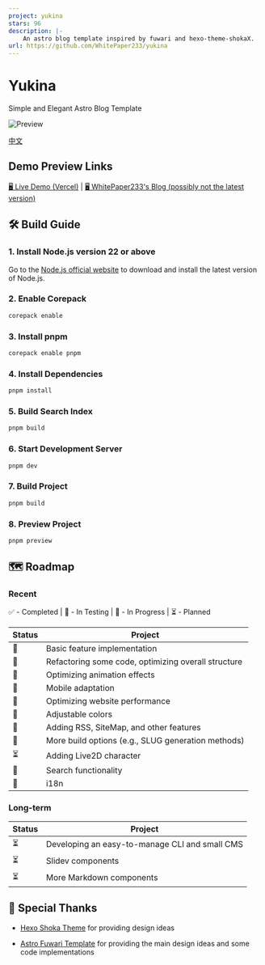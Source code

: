 ```yaml
---
project: yukina
stars: 96
description: |-
    An astro blog template inspired by fuwari and hexo-theme-shokaX.
url: https://github.com/WhitePaper233/yukina
---
```


# Yukina

Simple and Elegant Astro Blog Template

![Preview](https://s2.loli.net/2025/01/26/S4URrsj9TFgOKAp.webp)

[中文](https://github.com/WhitePaper233/yukina/blob/main/README_zh.md)

## Demo Preview Links

[🖥️ Live Demo (Vercel)](https://yukina-blog.vercel.app) |
[🖥️ WhitePaper233's Blog (possibly not the latest version)](https://whitepaper233.top/)

## 🛠️ Build Guide

### 1. Install Node.js version 22 or above

Go to the [Node.js official website](https://nodejs.org/) to download and install the latest version of Node.js.

### 2. Enable Corepack

```bash
corepack enable
```

### 3. Install pnpm

```bash
corepack enable pnpm
```

### 4. Install Dependencies

```bash
pnpm install
```

### 5. Build Search Index

```bash
pnpm build
```

### 6. Start Development Server

```bash
pnpm dev
```

### 7. Build Project

```bash
pnpm build
```

### 8. Preview Project

```bash
pnpm preview
```

## 🗺️ Roadmap

### Recent

✅ - Completed | 🧪 - In Testing | 🚧 - In Progress | ⏳ - Planned

| Status | Project                                             |
| ------ | --------------------------------------------------- |
| 🧪     | Basic feature implementation                        |
| 🧪     | Refactoring some code, optimizing overall structure |
| 🧪     | Optimizing animation effects                        |
| 🧪     | Mobile adaptation                                   |
| 🚧     | Optimizing website performance                      |
| 🧪     | Adjustable colors                                   |
| 🧪     | Adding RSS, SiteMap, and other features             |
| 🧪     | More build options (e.g., SLUG generation methods)  |
| ⏳     | Adding Live2D character                             |
| 🧪     | Search functionality                                |
| 🧪     | i18n                                                |

### Long-term

| Status | Project                                        |
| ------ | ---------------------------------------------- |
| ⏳     | Developing an easy-to-manage CLI and small CMS |
| ⏳     | Slidev components                              |
| ⏳     | More Markdown components                       |

## 🙏 Special Thanks

- [Hexo Shoka Theme](https://github.com/amehime/hexo-theme-shoka) for providing design ideas

- [Astro Fuwari Template](https://github.com/saicaca/fuwari) for providing the main design ideas and some code implementations

